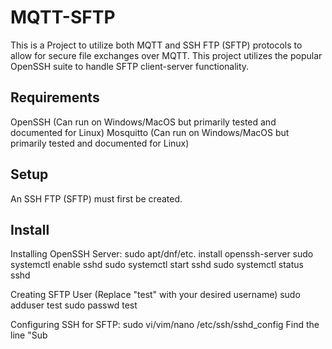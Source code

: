 # MQTT-SFTP
This is a Project to utilize both MQTT and SSH FTP (SFTP) protocols to allow for secure file exchanges over MQTT.
This project utilizes the popular OpenSSH suite to handle SFTP client-server functionality.

## Requirements
OpenSSH (Can run on Windows/MacOS but primarily tested and documented for Linux)
Mosquitto (Can run on Windows/MacOS but primarily tested and documented for Linux)

## Setup 
An SSH FTP (SFTP) must first be created. 


## Install
Installing OpenSSH Server:
sudo apt/dnf/etc. install openssh-server
sudo systemctl enable sshd
sudo systemctl start sshd
sudo systemctl status sshd

Creating SFTP User (Replace "test" with your desired username)
sudo adduser test
sudo passwd test

Configuring SSH for SFTP:
sudo vi/vim/nano /etc/ssh/sshd_config
Find the line "Sub